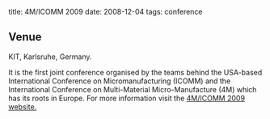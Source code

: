title: 4M/ICOMM 2009
date: 2008-12-04 
tags: conference
## Venue

KIT, Karlsruhe, Germany.

It is the first joint conference organised by the teams behind the USA-based International Conference on Micromanufacturing (ICOMM) and the International Conference on Multi-Material Micro-Manufacture (4M) which has its roots in Europe.
For more information visit the <a href="/4m-association/conference/2009"> 4M/ICOMM 2009 website.</a>
